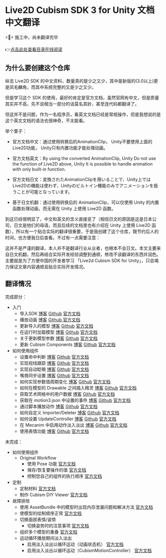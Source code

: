 # Live2D Cubism SDK 3 for Unity 文档中文翻译
⚡🚧⚡ 施工中，尚未翻译完毕

👉[点击此处查看目录在线阅读](https://blog.gtf35.top/tag/Live2D-Unity-%E6%96%87%E6%A1%A3%E7%BF%BB%E8%AF%91/)

## 为什么要创建这个仓库

纵览 Live2D SDK 的中文资料，数量真的是少之又少，其中是新版的(3.0以上)更是凤毛麟角，而其中系统完整的又是少之又少。

但是学习这个 SDK 的使用，最好的肯定是官方文档，虽然官网有中文，但是质量其实并不高，先不说相当一部分的话莫名其妙，甚至连代码都翻译了。

但这并不是问题，作为一名程序员，看英文文档已经是常规操作，但是我想说的是这个英文文档的语法也很神奇，不太能看。

举个栗子：

- 官方文档中文：通过使用转换后的AnimationClip， Unity不要使用上面的Live2D功能， Unity只有内置功能才能处理动画。

- 官方文档英文：By using the converted AnimationClip, Unity Do not use the function of Live2D above, Unity It is possible to handle animation with only built-in function.

- 官方文档日文：変換されたAnimationClipを用いることで、Unity上ではLive2Dの機能は使わず、Unityのビルトイン機能のみでアニメーションを扱うことが可能となっています。

- 基于日文机翻：通过使用转换后的 AnimationClip，可以仅使用 Unity 的内置函数处理动画，而无需在 Unity 上使用 Live2D 函数。

到这已经很明显了，中文和英文的含义直接变了（相信日文的原因是这是日本公司，日文是他们的母语，而且后续的文档里也有介绍在 Unity 上使用 Live2D 函数），所以有一个贴合实际的翻译很重要，于是我创建了这个仓库，既节约后人的时间，也方便我日后查看。不过有一点需要注意：

这并不是严谨的翻译，本人并不是翻译行业从业者，也根本不会日文。本文主要来自日文机翻，然后再结合实际开发经验调整到通顺，修改不该翻译的东西并润色。主要就是为了方便中国的开发者学习 「Live2d Cubism SDK for Unity」，只会竭力保证文章内容通顺且贴合实际开发情况。

## 翻译情况

完成部分：

- 入门
  - 导入SDK    [博客](https://blog.gtf35.top/cubism-sdk-tutorials-getting-started-sdk-import/) [Github](https://github.com/gtf35/live2d_unity_sdk_chinese_document/blob/main/%E5%85%A5%E9%97%A8/%E5%AF%BC%E5%85%A5SDK.md) [官方文档](https://docs.live2d.com/cubism-sdk-tutorials/getting-started/)
  - 播放动画    [博客](https://blog.gtf35.top/cubism-sdk-tutorials-getting-started-animation/) [Github ](https://github.com/gtf35/live2d_unity_sdk_chinese_document/blob/main/%E5%85%A5%E9%97%A8/%E6%92%AD%E6%94%BE%E5%8A%A8%E7%94%BB.md) [官方文档](https://docs.live2d.com/cubism-sdk-tutorials/animation/)
  - 更新导入的模型    [博客](https://blog.gtf35.top/cubism-sdk-tutorials-getting-started-reimportmodel/) [Github](https://github.com/gtf35/live2d_unity_sdk_chinese_document/blob/main/%E5%85%A5%E9%97%A8/%E6%9B%B4%E6%96%B0%E5%AF%BC%E5%85%A5%E7%9A%84%E6%A8%A1%E5%9E%8B.md) [官方文档](https://docs.live2d.com/cubism-sdk-tutorials/reimportmodel/)
  - 在运行时加载模型    [博客](https://blog.gtf35.top/cubism-sdk-tutorials-getting-started-initializemodel/) [Github](https://github.com/gtf35/live2d_unity_sdk_chinese_document/blob/main/%E5%85%A5%E9%97%A8/%E5%9C%A8%E8%BF%90%E8%A1%8C%E6%97%B6%E5%8A%A0%E8%BD%BD%E6%A8%A1%E5%9E%8B.md) [官方文档](https://docs.live2d.com/cubism-sdk-tutorials/initializemodel/)
  - 关于更新模型参数   [博客](https://blog.gtf35.top/cubism-sdk-tutorials-getting-started-about-parameterupdating-of-model/) [Github](https://github.com/gtf35/live2d_unity_sdk_chinese_document/blob/main/%E5%85%A5%E9%97%A8/%E5%85%B3%E4%BA%8E%E6%9B%B4%E6%96%B0%E6%A8%A1%E5%9E%8B%E5%8F%82%E6%95%B0.md) [官方文档](https://docs.live2d.com/cubism-sdk-tutorials/about-parameterupdating-of-model/)
  - 更新 Cubism Components  [博客](https://blog.gtf35.top/cubism-sdk-tutorials-getting-started-update-components/) [Github](https://github.com/gtf35/live2d_unity_sdk_chinese_document/blob/main/%E5%85%A5%E9%97%A8/%E6%9B%B4%E6%96%B0%20Cubism%20Components.md) [官方文档](https://docs.live2d.com/cubism-sdk-tutorials/update-components/)
- 如何使用组件
  - 设置命中判断    [博客](https://blog.gtf35.top/cubism-sdk-tutorials-how-to-use-hittest/) [Github](https://github.com/gtf35/live2d_unity_sdk_chinese_document/blob/main/%E5%A6%82%E4%BD%95%E4%BD%BF%E7%94%A8%E7%BB%84%E4%BB%B6/%E5%91%BD%E4%B8%AD%E5%88%A4%E6%96%AD.md) [官方文档](https://docs.live2d.com/cubism-sdk-tutorials/hittest/)
  - 实现视线跟踪    [博客](https://blog.gtf35.top/cubism-sdk-tutorials-lookat/) [Github](https://github.com/gtf35/live2d_unity_sdk_chinese_document/blob/main/%E5%A6%82%E4%BD%95%E4%BD%BF%E7%94%A8%E7%BB%84%E4%BB%B6/%E5%AE%9E%E7%8E%B0%E8%A7%86%E7%BA%BF%E8%BF%BD%E8%B8%AA.md) [官方文档](https://docs.live2d.com/cubism-sdk-tutorials/lookat/)
  - 实现自动眨眼    [博客](https://blog.gtf35.top/cubism-sdk-tutorials-eyeblink/) [Github](https://github.com/gtf35/live2d_unity_sdk_chinese_document/blob/main/%E5%A6%82%E4%BD%95%E4%BD%BF%E7%94%A8%E7%BB%84%E4%BB%B6/%E5%AE%9E%E7%8E%B0%E8%87%AA%E5%8A%A8%E7%9C%A8%E7%9C%BC.md) [官方文档](https://docs.live2d.com/cubism-sdk-tutorials/eyeblink/)
  - 嘴唇同步设置   [博客](https://blog.gtf35.top/cubism-sdk-tutorials-lipsync/) [Github](https://github.com/gtf35/live2d_unity_sdk_chinese_document/blob/main/%E5%A6%82%E4%BD%95%E4%BD%BF%E7%94%A8%E7%BB%84%E4%BB%B6/%E5%AE%9E%E7%8E%B0%E5%8F%A3%E5%9E%8B%E5%90%8C%E6%AD%A5.md) [官方文档](https://docs.live2d.com/cubism-sdk-tutorials/lipsync/)
  - 如何实现参数值周期变化    [博客](https://blog.gtf35.top/cubism-sdk-tutorials-harmonicmotion/) [Github](https://github.com/gtf35/live2d_unity_sdk_chinese_document/blob/main/%E5%A6%82%E4%BD%95%E4%BD%BF%E7%94%A8%E7%BB%84%E4%BB%B6/%E5%A6%82%E4%BD%95%E5%AE%9E%E7%8E%B0%E5%8F%82%E6%95%B0%E5%80%BC%E5%91%A8%E6%9C%9F%E5%8F%98%E5%8C%96.md) [官方文档](https://docs.live2d.com/cubism-sdk-tutorials/harmonicmotion/)
  - 如何在模型的 Drawable 之间插入精灵    [博客](https://blog.gtf35.top/cubism-sdk-tutorials-betweendrawables/) [Github](https://github.com/gtf35/live2d_unity_sdk_chinese_document/blob/main/%E5%A6%82%E4%BD%95%E4%BD%BF%E7%94%A8%E7%BB%84%E4%BB%B6/%E5%A6%82%E4%BD%95%E5%9C%A8%E6%A8%A1%E5%9E%8B%E7%9A%84%20Drawable%20%E4%B9%8B%E9%97%B4%E6%8F%92%E5%85%A5%E7%B2%BE%E7%81%B5.md) [官方文档](https://docs.live2d.com/cubism-sdk-tutorials/betweendrawables/)
  - 获取艺术网格中的用户数据    [博客](https://blog.gtf35.top/cubism-sdk-tutorials-userdata-drawable/) [Github](https://github.com/gtf35/live2d_unity_sdk_chinese_document/blob/main/%E5%A6%82%E4%BD%95%E4%BD%BF%E7%94%A8%E7%BB%84%E4%BB%B6/%E8%8E%B7%E5%8F%96%E8%89%BA%E6%9C%AF%E7%BD%91%E6%A0%BC%E4%B8%AD%E7%9A%84%E7%94%A8%E6%88%B7%E6%95%B0%E6%8D%AE.md) [官方文档](https://docs.live2d.com/cubism-sdk-tutorials/userdata-drawable/)
  - 获取在 motion3.json 中设置的事件    [博客](https://blog.gtf35.top/cubism-sdk-tutorials-motion-event/) [Github](https://github.com/gtf35/live2d_unity_sdk_chinese_document/blob/main/%E5%A6%82%E4%BD%95%E4%BD%BF%E7%94%A8%E7%BB%84%E4%BB%B6/%E8%8E%B7%E5%8F%96%E5%9C%A8%20motion3.json%20%E4%B8%AD%E8%AE%BE%E7%BD%AE%E7%9A%84%E4%BA%8B%E4%BB%B6.md) [官方文档](https://docs.live2d.com/cubism-sdk-tutorials/motion-event/)
  - 通过脚本播放动作    [博客](https://blog.gtf35.top/cubism-sdk-tutorials-motion-unity-ow/) [Github](https://github.com/gtf35/live2d_unity_sdk_chinese_document/blob/main/%E5%A6%82%E4%BD%95%E4%BD%BF%E7%94%A8%E7%BB%84%E4%BB%B6/%E4%BB%8E%E8%84%9A%E6%9C%AC%E6%92%AD%E6%94%BE%E5%8A%A8%E4%BD%9C.md) [官方文档](https://docs.live2d.com/cubism-sdk-tutorials/motion-unity-ow/)
  - 如何自定义 Importer/Deleter    [博客](https://blog.gtf35.top/cubism-sdk-tutorials-customize-importer/) [Github](https://github.com/gtf35/live2d_unity_sdk_chinese_document/blob/main/%E5%A6%82%E4%BD%95%E4%BD%BF%E7%94%A8%E7%BB%84%E4%BB%B6/%E5%A6%82%E4%BD%95%E8%87%AA%E5%AE%9A%E4%B9%89ImporterDeleter.md) [官方文档](https://docs.live2d.com/cubism-sdk-tutorials/customize-importer/)
  - 如何设置 UpdateController    [博客](https://blog.gtf35.top/cubism-sdk-tutorials-updatecontroller/) [Github](https://github.com/gtf35/live2d_unity_sdk_chinese_document/blob/main/%E5%A6%82%E4%BD%95%E4%BD%BF%E7%94%A8%E7%BB%84%E4%BB%B6/%E5%A6%82%E4%BD%95%E8%AE%BE%E7%BD%AE%20UpdateController.md) [官方文档](https://docs.live2d.com/cubism-sdk-tutorials/updatecontroller/)
  - 在 Mecanim 中启用动作淡入淡出   [博客](https://blog.gtf35.top/cubism-sdk-tutorials-motionfade/) [Github](https://github.com/gtf35/live2d_unity_sdk_chinese_document/blob/main/%E5%A6%82%E4%BD%95%E4%BD%BF%E7%94%A8%E7%BB%84%E4%BB%B6/%E5%9C%A8%20Mecanim%20%E4%B8%AD%E5%90%AF%E7%94%A8%E5%8A%A8%E4%BD%9C%E6%B7%A1%E5%85%A5%E6%B7%A1%E5%87%BA.md) [官方文档](https://docs.live2d.com/cubism-sdk-tutorials/motionfade/)
  - 使用表情功能    [博客](https://blog.gtf35.top/cubism-sdk-tutorials-expression/) [Github](https://github.com/gtf35/live2d_unity_sdk_chinese_document/blob/main/%E5%A6%82%E4%BD%95%E4%BD%BF%E7%94%A8%E7%BB%84%E4%BB%B6/%E4%BD%BF%E7%94%A8%E8%A1%A8%E6%83%85%E5%8A%9F%E8%83%BD.md) [官方文档](https://docs.live2d.com/cubism-sdk-tutorials/expression/)

未完成：

- 如何使用组件
  - Original Workflow
    - 使用 Pose 功能    [官方文档](https://docs.live2d.com/cubism-sdk-tutorials/pose-unity/)
    - 保存/恢复要操作的值    [官方文档](https://docs.live2d.com/cubism-sdk-tutorials/parameterstore/)
    - 控制您自己的组件的执行顺序    [官方文档](https://docs.live2d.com/cubism-sdk-tutorials/using-update-controller/)
- 定制
  - 定制材料    [官方文档](https://docs.live2d.com/cubism-sdk-tutorials/unity-material-customization/)
  - 制作 Cubism DIY Viewer    [官方文档](https://docs.live2d.com/cubism-sdk-tutorials/use-cubismdiyviewer/)
- 故障排除
  - 使用 AssetBundle 中的模型时出现内存泄漏问题和解决方法    [官方文档](https://docs.live2d.com/cubism-sdk-tutorials/issue-of-assetbundle/)
  - 使模型的绘制顺序正常    [官方文档](https://docs.live2d.com/cubism-sdk-tutorials/sortrendering/)
  - 切换面部表情/姿势
    - 切换姿势时的注意事项    [官方文档](https://docs.live2d.com/cubism-sdk-tutorials/attention-changepose/)
  - 组织多个模型的重叠    [官方文档](https://docs.live2d.com/cubism-sdk-tutorials/orderinlayer/)
  - 运动循环播放期间淡入淡出
    - 启用淡入淡出以循环运动（动画状态机）    [官方文档](https://docs.live2d.com/cubism-sdk-tutorials/loop-playback-with-fade-animator/)
    - 启用淡入淡出以循环运动（CubismMotionController）    [官方文档](https://docs.live2d.com/cubism-sdk-tutorials/loop-playback-with-fade-cubism/)
